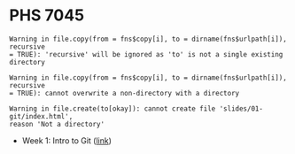 
# PHS 7045

    Warning in file.copy(from = fns$copy[i], to = dirname(fns$urlpath[i]), recursive
    = TRUE): 'recursive' will be ignored as 'to' is not a single existing directory

    Warning in file.copy(from = fns$copy[i], to = dirname(fns$urlpath[i]), recursive
    = TRUE): cannot overwrite a non-directory with a directory

    Warning in file.create(to[okay]): cannot create file 'slides/01-git/index.html',
    reason 'Not a directory'

- Week 1: Intro to Git ([link](slides/01-git/index.html))
